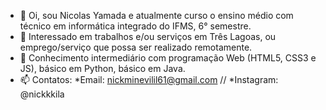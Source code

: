 - 👋 Oi, sou Nicolas Yamada e atualmente curso o ensino médio com técnico em informática integrado do IFMS, 6° semestre.
- 👀 Interessado em trabalhos e/ou serviços em Três Lagoas, ou emprego/serviço que possa ser realizado remotamente. 
- 🌱 Conhecimento intermediário com programação Web (HTML5, CSS3 e JS), básico em Python, básico em Java.
- 📫 Contatos: *Email: nickminevilil61@gmail.com // *Instagram: @nickkkila
